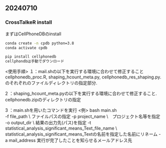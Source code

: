 ## 20240710

### CrossTalkeR install

まずはCellPhoneDBのinstall

```bash
conda create -n cpdb python=3.8
conda activate cpdb

pip install cellphonedb
cellphondbは手動でダウンロード
```

<使用手順>
１：mail.shの以下を実行する環境に合わせて修正すること
  cellphonedb_proc.R, shaping_hcount_meta.py, cellphonedb_res_shaping.py. 
  のそれぞれのファイルディレクトリの指定部分. 

2 ：shaping_hcount_meta.pyの以下を実行する環境に合わせて修正すること. 
   cellphonedb.zipのディレクトリの指定
   
3 ：main.shを用いたコマンドを実行
<例>
bash main.sh \
-f file_path \ ファイルパスの指定
-p project_name \　プロジェクト名等を指定
-o output_dir \ 結果の出力先(パス)を指定
-t statistical_analysis_significant_means_Text_file_name \ statistical_analysis_significant_means_Textの名前を指定した名前にリネーム
-a mail_address 実行が完了したことを知らせるメールアドレス先
